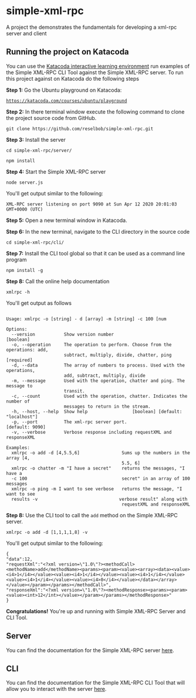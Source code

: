 # simple-xml-rpc
A project the demonstrates the fundamentals for developing a xml-rpc server and client

## Running the project on Katacoda

You can use the [Katacoda interactive learning environment](katacode.com) run examples of the Simple XML-RPC CLI Tool against the Simple XML-RPC server. To run this project against on Katacoda do the following steps

**Step 1:** Go the Ubuntu playground on Katacoda:

[`https://katacoda.com/courses/ubuntu/playground`](https://katacoda.com/courses/ubuntu/playground)

**Step 2:** In there terminal window execute the following command to clone the project source code from GitHub.

`git clone https://github.com/reselbob/simple-xml-rpc.git`

**Step 3:** Install the server

`cd simple-xml-rpc/server/`

`npm install`

**Step 4:** Start the Simple XML-RPC server

`node server.js`

You'll get output similar to the following:

`XML-RPC server listening on port 9090 at Sun Apr 12 2020 20:01:03 GMT+0000 (UTC)`

**Step 5:** Open a new terminal window in Katacoda.

**Step 6:** In the new terminal, navigate to the CLI directory in the source code

`cd simple-xml-rpc/cli/`

**Step 7:** Install the CLI tool global so that it can be used as a command line program

`npm install -g`

**Step 8:** Call the online help documentation

 `xmlrpc -h`
 
You'll get output as follows

```

Usage: xmlrpc -o [string] - d [array] -m [string] -c 100 [num

Options:
  --version           Show version number                              [boolean]
  -o, --operation     The operation to perform. Choose from the operations: add,
                      subtract, multiply, divide, chatter, ping       [required]
  -d, --data          The array of numbers to process. Used with the operations,
                      add, subtract, multiply, divide
  -m, --message       Used with the operation, chatter and ping. The message to
                      transit.
  -c, --count         Used with the operation, chatter. Indicates the number of
                      messages to return in the stream.
  -h, --host, --help  Show help                 [boolean] [default: "localhost"]
  -p, --port          The xml-rpc server port.                   [default: 9090]
  -v, --verbose       Verbose response including requestXML and responseXML

Examples:
  xmlrpc -o add -d [4,5.5,6]                Sums up the numbers in the array [4,
                                            5.5, 6]
  xmlrpc -o chatter -m "I have a secret"    returns the messages, "I have a
  -c 100                                    secret" in an array of 100 messages
  xmlrpc -o ping -m I want to see verbose   returns the message, "I want to see
  results -v                               verbose result" along with
                                            requestXML and responseXML
```

**Step 8:** Use the CLI tool to call the `add` method on the Simple XML-RPC server.

`xmlrpc -o add -d [1,1,1,1,8] -v`

You'll get output similar to the following:

```
{
"data":12,
"requestXml":"<?xml version=\"1.0\"?><methodCall><methodName>add</methodName><params><param><value><array><data><value><i4>1</i4></value><value><i4>1</i4></value><value><i4>1</i4></value><value><i4>1</i4></value><value><i4>8</i4></value></data></array></value></param></params></methodCall>",
"responseXml":"<?xml version=\"1.0\"?><methodResponse><params><param><value><int>12</int></value></param></params></methodResponse>"
}
```

**Congratulations!** You're up and running with Simple XML-RPC Server and CLI Tool.

## Server

You can find the documentation for the Simple XML-RPC server [here](./server/readme.md).

## CLI

You can find the documentation for the Simple XML-RPC CLI Tool that will allow you to interact with the server [here](./cli/readme.md).
